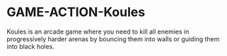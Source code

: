 # GAME-ACTION-Koules
Koules is an arcade game where you need to kill all enemies in progressively harder arenas by bouncing them into walls or guiding them into black holes. 
